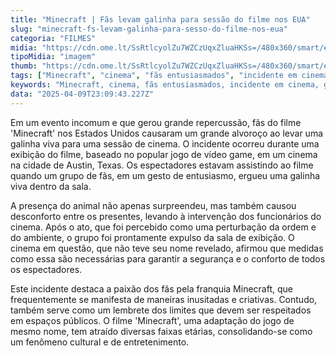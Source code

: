```yaml
---
title: "Minecraft | Fãs levam galinha para sessão do filme nos EUA"
slug: "minecraft-fs-levam-galinha-para-sesso-do-filme-nos-eua"
categoria: "FILMES"
midia: "https://cdn.ome.lt/SsRtlcyolZu7WZCzUqxZluaHKSs=/480x360/smart/extras/conteudos/Design_sem_nome_-_2025-04-09T195034.240.png"
tipoMidia: "imagem"
thumb: "https://cdn.ome.lt/SsRtlcyolZu7WZCzUqxZluaHKSs=/480x360/smart/extras/conteudos/Design_sem_nome_-_2025-04-09T195034.240.png"
tags: ["Minecraft", "cinema", "fãs entusiasmados", "incidente em cinema", "galinha em público", "Austin", "Texas", "segurança em cinema"]
keywords: "Minecraft, cinema, fãs entusiasmados, incidente em cinema, galinha em público, Austin, Texas, segurança em cinema"
data: "2025-04-09T23:09:43.227Z"
---
```


Em um evento incomum e que gerou grande repercussão, fãs do filme 'Minecraft' nos Estados Unidos causaram um grande alvoroço ao levar uma galinha viva para uma sessão de cinema. O incidente ocorreu durante uma exibição do filme, baseado no popular jogo de vídeo game, em um cinema na cidade de Austin, Texas. Os espectadores estavam assistindo ao filme quando um grupo de fãs, em um gesto de entusiasmo, ergueu uma galinha viva dentro da sala.

A presença do animal não apenas surpreendeu, mas também causou desconforto entre os presentes, levando à intervenção dos funcionários do cinema. Após o ato, que foi percebido como uma perturbação da ordem e do ambiente, o grupo foi prontamente expulso da sala de exibição. O cinema em questão, que não teve seu nome revelado, afirmou que medidas como essa são necessárias para garantir a segurança e o conforto de todos os espectadores.

Este incidente destaca a paixão dos fãs pela franquia Minecraft, que frequentemente se manifesta de maneiras inusitadas e criativas. Contudo, também serve como um lembrete dos limites que devem ser respeitados em espaços públicos. O filme 'Minecraft', uma adaptação do jogo de mesmo nome, tem atraído diversas faixas etárias, consolidando-se como um fenômeno cultural e de entretenimento.